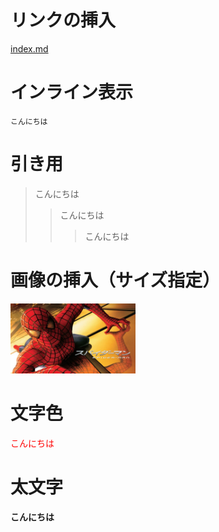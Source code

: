 # リンクの挿入

[index.md](index.md)

# インライン表示

`こんにちは`

# 引き用

> こんにちは
>
> > こんにちは
> >
> > > こんにちは

# 画像の挿入（サイズ指定）

<img width="200" alt="スパイダーマン1" src="スパイダーマン１.webp">

# 文字色

<font color="Red">こんにちは</font>

# 太文字

**こんにちは**
